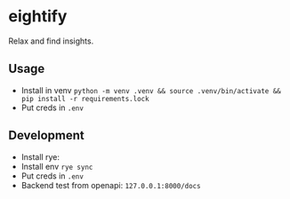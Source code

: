 # eightify

Relax and find insights.

## Usage

- Install in venv
  `python -m venv .venv && source .venv/bin/activate && pip install -r requirements.lock`
- Put creds in `.env`

## Development

- Install rye:
- Install env `rye sync`
- Put creds in `.env`
- Backend test from openapi: `127.0.0.1:8000/docs`
